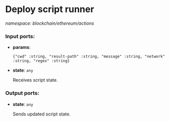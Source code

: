 # Deploy script runner

_namespace: blockchain/ethereum/actions_

### Input ports:

* __params__: 
    ```
    {"cwd" :string, "result-path" :string, "message" :string, "network" :string, "regex" :string}
    ```


* __state__: ` any `

    Receives script state.

### Output ports:

* __state__: ` any `

    Sends updated script state.

